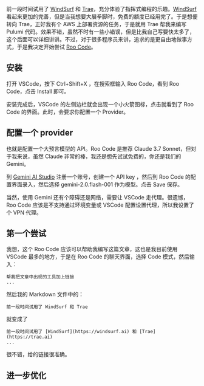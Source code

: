 
<!--
title: Roo Code快速入门
cover: 
summary:
-->

前一段时间试用了 [WindSurf](https://windsurf.ai) 和 [Trae](https://trae.ai)，充分体验了指挥式编程的乐趣。[WindSurf](https://windsurf.ai) 看起来更加的完善，但是当我想要大展拳脚时，免费的额度已经用完了。于是想便转向 Trae，正好我有个 AWS 上部署资源的任务，于是就用 Trae 帮我来编写 Pulumi 代码。效果不错，虽然不时有一些小错误，但是比我自己写要快太多了，这个后面可以详细讲讲。不过，对于很多程序员来讲，追求的是更自由地做事方式，于是我决定开始尝试 [Roo Code](https://marketplace.visualstudio.com/items?itemName=rooveterinaryinc.roo-cline)。

## 安装

打开 VSCode，按下 Ctrl+Shift+X ，在搜索框输入 Roo Code，看到 Roo Code，点击 Install 即可。

安装完成后，VSCode 的左侧边栏就会出现一个小火箭图标，点击就看到了  Roo Code 的界面。此时，会要求你配置一个 Provider。

## 配置一个 provider

也就是配置一个大预言模型的 API。Roo Code 是推荐 Claude 3.7 Sonnet，但对于我来说，虽然 Claude 非常的棒，我还是想先试试免费的，你还是我们的 Gemini。

到 [Gemini AI Studio](https://ai.google.dev/) 注册一个账号，创建一个 API key ，然后到 Roo Code 的配置界面录入，然后选择 gemini-2.0.flash-001 作为模型。点击 Save 保存。

当然，使用 Gemini 还有个障碍还是网络，需要让 VSCode 走代理。很遗憾，Roo Code 应该是不支持通过环境变量或 VSCode 配置设置代理，所以我设置了个 VPN 代理。

## 第一个尝试

我想，这个 Roo Code 应该可以帮助我编写这篇文章，这也是我目前使用 VSCode 最多的地方，于是在 Roo Code 的聊天界面，选择 Code 模式，然后输入：

```
帮我把文章中出现的工具加上链接
...
```

然后我的 Markdown 文件中的：

```
前一段时间试用了 WindSurf 和 Trae
```

就变成了

```
前一段时间试用了 [WindSurf](https://windsurf.ai) 和 [Trae](https://trae.ai)
...
```

很不错，给的链接很准确。

## 进一步优化


